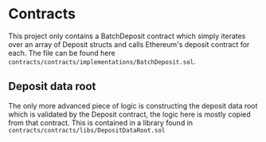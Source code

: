 # Contracts

This project only contains a BatchDeposit contract which simply iterates over an array of Deposit structs and calls Ethereum's deposit contract for each. The file can be found here `contracts/contracts/implementations/BatchDeposit.sol`.

## Deposit data root

The only more advanced piece of logic is constructing the deposit data root which is validated by the Deposit contract, the logic here is mostly copied from that contract. This is contained in a library found in `contracts/contracts/libs/DepositDataRoot.sol`
